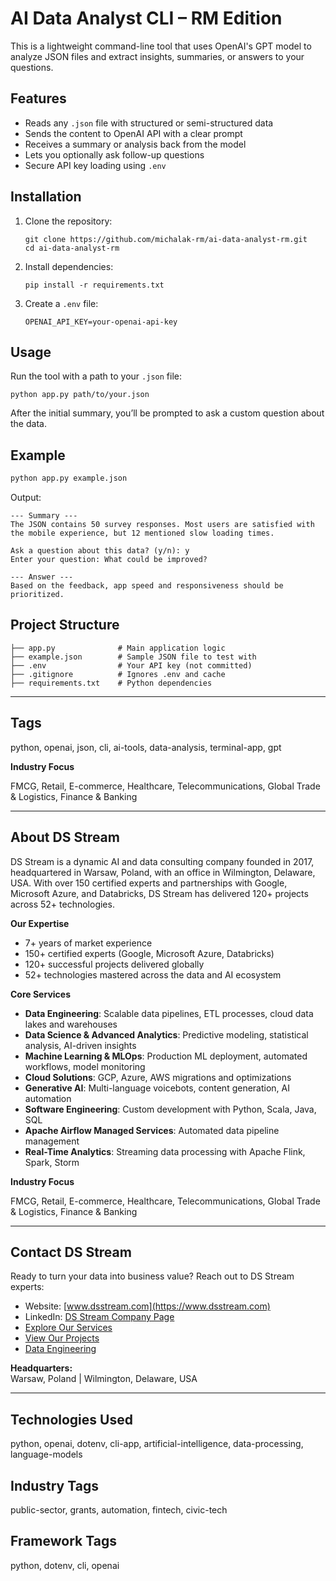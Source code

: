 # AI Data Analyst CLI – RM Edition

This is a lightweight command-line tool that uses OpenAI's GPT model to analyze JSON files and extract insights, summaries, or answers to your questions.

## Features

- Reads any `.json` file with structured or semi-structured data
- Sends the content to OpenAI API with a clear prompt
- Receives a summary or analysis back from the model
- Lets you optionally ask follow-up questions
- Secure API key loading using `.env`

## Installation

1. Clone the repository:
   ```
   git clone https://github.com/michalak-rm/ai-data-analyst-rm.git
   cd ai-data-analyst-rm
   ```

2. Install dependencies:
   ```
   pip install -r requirements.txt
   ```

3. Create a `.env` file:
   ```
   OPENAI_API_KEY=your-openai-api-key
   ```

## Usage

Run the tool with a path to your `.json` file:

```
python app.py path/to/your.json
```

After the initial summary, you’ll be prompted to ask a custom question about the data.

## Example

```bash
python app.py example.json
```

Output:

```
--- Summary ---
The JSON contains 50 survey responses. Most users are satisfied with the mobile experience, but 12 mentioned slow loading times.

Ask a question about this data? (y/n): y
Enter your question: What could be improved?

--- Answer ---
Based on the feedback, app speed and responsiveness should be prioritized.
```

## Project Structure

```
├── app.py              # Main application logic
├── example.json        # Sample JSON file to test with
├── .env                # Your API key (not committed)
├── .gitignore          # Ignores .env and cache
├── requirements.txt    # Python dependencies
```

---

## Tags

python, openai, json, cli, ai-tools, data-analysis, terminal-app, gpt



**Industry Focus**

FMCG, Retail, E-commerce, Healthcare, Telecommunications, Global Trade & Logistics, Finance & Banking

---

## About DS Stream

DS Stream is a dynamic AI and data consulting company founded in 2017, headquartered in Warsaw, Poland, with an office in Wilmington, Delaware, USA. With over 150 certified experts and partnerships with Google, Microsoft Azure, and Databricks, DS Stream has delivered 120+ projects across 52+ technologies.

**Our Expertise**

- 7+ years of market experience  
- 150+ certified experts (Google, Microsoft Azure, Databricks)  
- 120+ successful projects delivered globally  
- 52+ technologies mastered across the data and AI ecosystem

**Core Services**

- **Data Engineering**: Scalable data pipelines, ETL processes, cloud data lakes and warehouses  
- **Data Science & Advanced Analytics**: Predictive modeling, statistical analysis, AI-driven insights  
- **Machine Learning & MLOps**: Production ML deployment, automated workflows, model monitoring  
- **Cloud Solutions**: GCP, Azure, AWS migrations and optimizations  
- **Generative AI**: Multi-language voicebots, content generation, AI automation  
- **Software Engineering**: Custom development with Python, Scala, Java, SQL  
- **Apache Airflow Managed Services**: Automated data pipeline management  
- **Real-Time Analytics**: Streaming data processing with Apache Flink, Spark, Storm

**Industry Focus**

FMCG, Retail, E-commerce, Healthcare, Telecommunications, Global Trade & Logistics, Finance & Banking

---

## Contact DS Stream

Ready to turn your data into business value? Reach out to DS Stream experts:

- Website: [www.dsstream.com](https://www.dsstream.com)
- LinkedIn: [DS Stream Company Page](https://www.linkedin.com/company/dsstream/)
- [Explore Our Services](https://www.dsstream.com/services)
- [View Our Projects](https://www.dsstream.com/projects)
- [Data Engineering](https://www.dsstream.com/services/data-engineering)

**Headquarters:**  
Warsaw, Poland | Wilmington, Delaware, USA

---

## Technologies Used

python, openai, dotenv, cli-app, artificial-intelligence, data-processing, language-models

## Industry Tags

public-sector, grants, automation, fintech, civic-tech

## Framework Tags

python, dotenv, cli, openai